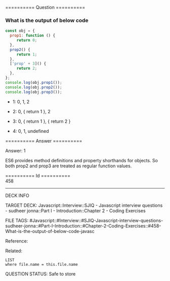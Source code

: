 ========== Question ==========  

### What is the output of below code

```javascript
const obj = {
  prop1: function () {
     return 0;
  },
  prop2() {
     return 1;
  },
  ['prop' + 3]() {
     return 2;
  },
};
console.log(obj.prop1());
console.log(obj.prop2());
console.log(obj.prop3());
```

- 1: 0, 1, 2

- 2: 0, { return 1 }, 2

- 3: 0, { return 1 }, { return 2 }

- 4: 0, 1, undefined  

========== Answer ==========  

Answer: 1

ES6 provides method definitions and property shorthands for objects. So both
prop2 and prop3 are treated as regular function values.

========== Id ==========  
458

---

DECK INFO

TARGET DECK: Javascript::Interview::SJIQ - Javascript interview questions - sudheer jonna::Part I - Introduction::Chapter 2 - Coding Exercises

FILE TAGS: #Javascript::#Interview::#SJIQ-Javascript-interview-questions-sudheer-jonna::#Part-I-Introduction::#Chapter-2-Coding-Exercises::#458-What-is-the-output-of-below-code-javasc

Reference:

Related:

```dataview
LIST
where file.name = this.file.name
```

QUESTION STATUS: Safe to store
